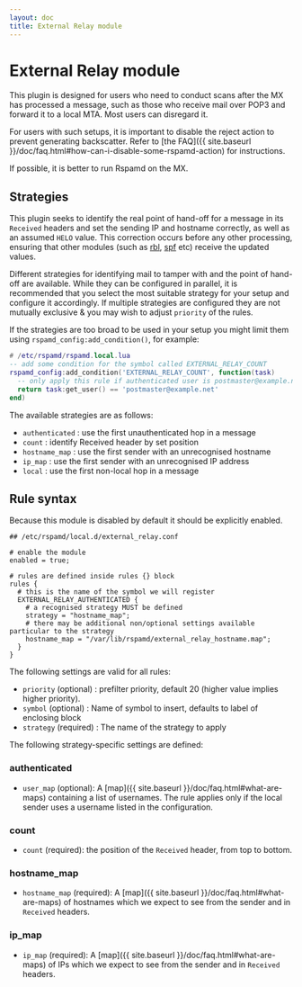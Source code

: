 ```yaml
---
layout: doc
title: External Relay module
---
```


# External Relay module

This plugin is designed for users who need to conduct scans after the MX has processed a message, such as those who receive mail over POP3 and forward it to a local MTA. Most users can disregard it.

For users with such setups, it is important to disable the reject action to prevent generating backscatter. Refer to [the FAQ]({{ site.baseurl }}/doc/faq.html#how-can-i-disable-some-rspamd-action) for instructions.

If possible, it is better to run Rspamd on the MX.

## Strategies

This plugin seeks to identify the real point of hand-off for a message in its `Received` headers and set the sending IP and hostname correctly, as well as an assumed `HELO` value. This correction occurs before any other processing, ensuring that other modules (such as [rbl](rbl.html), [spf](spf.html) etc) receive the updated values.

Different strategies for identifying mail to tamper with and the point of hand-off are available. While they can be configured in parallel, it is recommended that you select the most suitable strategy for your setup and configure it accordingly. If multiple strategies are configured they are not mutually exclusive & you may wish to adjust `priority` of the rules.

If the strategies are too broad to be used in your setup you might limit them using `rspamd_config:add_condition()`, for example:
~~~lua
# /etc/rspamd/rspamd.local.lua
-- add some condition for the symbol called EXTERNAL_RELAY_COUNT
rspamd_config:add_condition('EXTERNAL_RELAY_COUNT', function(task)
  -- only apply this rule if authenticated user is postmaster@example.net
  return task:get_user() == 'postmaster@example.net'
end)
~~~

The available strategies are as follows:

 * `authenticated` : use the first unauthenticated hop in a message
 * `count` : identify Received header by set position
 * `hostname_map` : use the first sender with an unrecognised hostname
 * `ip_map` : use the first sender with an unrecognised IP address
 * `local` : use the first non-local hop in a message

## Rule syntax

Because this module is disabled by default it should be explicitly enabled.

~~~hcl
## /etc/rspamd/local.d/external_relay.conf

# enable the module
enabled = true;

# rules are defined inside rules {} block
rules {
  # this is the name of the symbol we will register
  EXTERNAL_RELAY_AUTHENTICATED {
    # a recognised strategy MUST be defined
    strategy = "hostname_map";
    # there may be additional non/optional settings available particular to the strategy
    hostname_map = "/var/lib/rspamd/external_relay_hostname.map";
  }
}
~~~ 

The following settings are valid for all rules:

 * `priority` (optional) : prefilter priority, default 20 (higher value implies higher priority).
 * `symbol` (optional) : Name of symbol to insert, defaults to label of enclosing block
 * `strategy` (required) : The name of the strategy to apply

The following strategy-specific settings are defined:

### authenticated

 * `user_map` (optional): A [map]({{ site.baseurl }}/doc/faq.html#what-are-maps) containing a list of usernames. The rule applies only if the local sender uses a username listed in the configuration.

### count

 * `count` (required): the position of the `Received` header, from top to bottom.

### hostname_map

 * `hostname_map` (required): A [map]({{ site.baseurl }}/doc/faq.html#what-are-maps) of hostnames which we expect to see from the sender and in `Received` headers.

### ip_map

 * `ip_map` (required): A [map]({{ site.baseurl }}/doc/faq.html#what-are-maps) of IPs which we expect to see from the sender and in `Received` headers.
